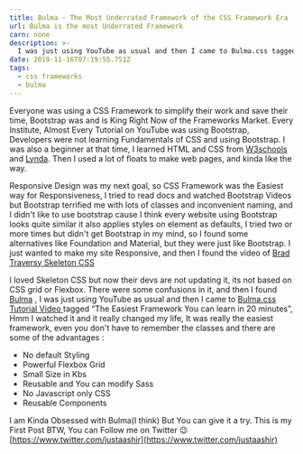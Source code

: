 ```yaml
---
title: Bulma - The Most Underrated Framework of the CSS Framework Era
url: Bulma is the most Underrated Framework
carn: none
description: >-
  I was just using YouTube as usual and then I came to Bulma.css tagged 'The Easiest Framework You can learn in 20 minutes', Hmm I watched it and it really changed my life, It was really the easiest framework, even you don't have to remember the classes and there are some of the advantages
date: 2019-11-16T07:19:55.751Z
tags:
  - css frameworks
  - bulma
---
```

Everyone was using a CSS Framework to simplify their work and save their time, Bootstrap was and is King Right Now of the Frameworks Market. Every Institute, Almost Every Tutorial on YouTube was using Bootstrap, Developers were not learning Fundamentals of CSS and using Bootstrap. I was also a beginner at that time, I learned HTML and CSS from [W3schools](https://www.w3schools.com/) and [Lynda](https://www.lynda.com/). Then I used a lot of floats to make web pages, and kinda like the way.

Responsive Design was my next goal, so CSS Framework was the Easiest way for Responsiveness, I tried to read docs and watched Bootstrap Videos but Bootstrap terrified me with lots of classes and inconvenient naming, and I didn't like to use bootstrap cause I think every website using Bootstrap looks quite similar it also applies styles on element as defaults, I tried two or more times but didn't get Bootstrap in my mind, so I found some alternatives like Foundation and Material, but they were just like Bootstrap. I just wanted to make my site Responsive, and then I found the video of [Brad Traversy Skeleton CSS](https://www.youtube.com/watch?v=nVANwdryGVc)

I loved Skeleton CSS but now their devs are not updating it, its not based on CSS grid or Flexbox. There were some confusions in it, and then I found  [Bulma](https://www.bulma.io/) , I was just using YouTube as usual and then I came to [Bulma.css Tutorial Video ](https://www.youtube.com/watch?v=IiPQYQT2-wg) tagged “The Easiest Framework You can learn in 20 minutes”, Hmm I watched it and it really changed my life, It was really the easiest framework, even you don't have to remember the classes and there are some of the advantages :
 - No default Styling
 - Powerful Flexbox Grid
 - Small Size in Kbs
 - Reusable and You can modify Sass
 - No Javascript only CSS
 - Reusable Components


I am Kinda Obsessed with Bulma(I think) But You can give it a try.
This is my First Post BTW, You can Follow me on Twitter 😉 [https://www.twitter.com/justaashir](https://www.twitter.com/justaashir)
